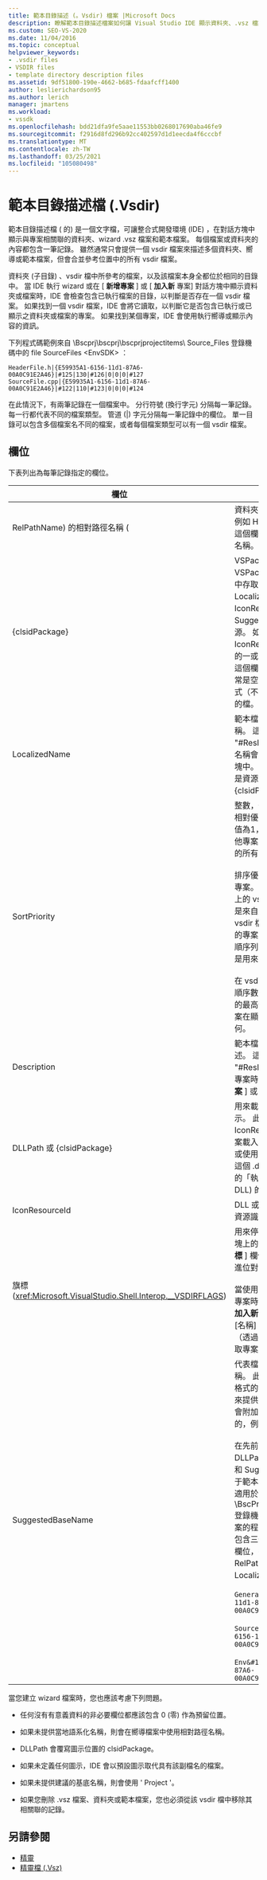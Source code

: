 ```yaml
---
title: 範本目錄描述 (。Vsdir) 檔案 |Microsoft Docs
description: 瞭解範本目錄描述檔案如何讓 Visual Studio IDE 顯示資料夾、.vsz 檔案，以及與您的專案相關聯的範本。
ms.custom: SEO-VS-2020
ms.date: 11/04/2016
ms.topic: conceptual
helpviewer_keywords:
- .vsdir files
- VSDIR files
- template directory description files
ms.assetid: 9df51800-190e-4662-b685-fdaafcff1400
author: leslierichardson95
ms.author: lerich
manager: jmartens
ms.workload:
- vssdk
ms.openlocfilehash: bdd21dfa9fe5aae11553bb0268017690aba46fe9
ms.sourcegitcommit: f2916d8fd296b92cc402597d1d1eecda4f6cccbf
ms.translationtype: MT
ms.contentlocale: zh-TW
ms.lasthandoff: 03/25/2021
ms.locfileid: "105080498"
---
```

# <a name="template-directory-description-vsdir-files"></a>範本目錄描述檔 (.Vsdir)
範本目錄描述檔 ( 的) 是一個文字檔，可讓整合式開發環境 (IDE) ，在對話方塊中顯示與專案相關聯的資料夾、wizard .vsz 檔案和範本檔案。 每個檔案或資料夾的內容都包含一筆記錄。 雖然通常只會提供一個 vsdir 檔案來描述多個資料夾、嚮導或範本檔案，但會合並參考位置中的所有 vsdir 檔案。

 資料夾 (子目錄) 、vsdir 檔中所參考的檔案，以及該檔案本身全都位於相同的目錄中。 當 IDE 執行 wizard 或在 [ **新增專案** ] 或 [ **加入新** 專案] 對話方塊中顯示資料夾或檔案時，IDE 會檢查包含已執行檔案的目錄，以判斷是否存在一個 vsdir 檔案。 如果找到一個 vsdir 檔案，IDE 會將它讀取，以判斷它是否包含已執行或已顯示之資料夾或檔案的專案。 如果找到某個專案，IDE 會使用執行嚮導或顯示內容的資訊。

 下列程式碼範例來自 \Bscprj\bscprj\bscprjprojectitems\ Source_Files 登錄機碼中的 file SourceFiles \<EnvSDK> ：

```
HeaderFile.h|{E59935A1-6156-11d1-87A6-00A0C91E2A46}|#125|130|#126|0|0|0|#127
SourceFile.cpp|{E59935A1-6156-11d1-87A6-00A0C91E2A46}|#122|110|#123|0|0|0|#124
```

 在此情況下，有兩筆記錄在一個檔案中。 分行符號 (換行字元) 分隔每一筆記錄。 每一行都代表不同的檔案類型。 管道 (&#124;) 字元分隔每一筆記錄中的欄位。 單一目錄可以包含多個檔案名不同的檔案，或者每個檔案類型可以有一個 vsdir 檔案。

## <a name="fields"></a>欄位
 下表列出為每筆記錄指定的欄位。

| 欄位 | 描述 |
| - | - |
| RelPathName) 的相對路徑名稱 ( | 資料夾、範本或 .vsz 檔案的名稱，例如 HeaderFile .h 或 MyWizard。 這個欄位也可以是用來表示資料夾的名稱。 |
| {clsidPackage} | VSPackage 的 GUID，可在 VSPackage 的附屬動態連結程式庫中存取當地語系化的字串，例如 LocalizedName、Description、IconResourceId 和 SuggestedBaseName， (DLL) 資源。 如果未提供 DLLPath，則適用 IconResourceId。 **注意：**  除非先前的一或多個欄位是資源識別碼，否則這個欄位是選擇性欄位。 這個欄位通常是空白的，也就是與協力廠商的程式（不會當地語系化其文字）相對應的檔。 |
| LocalizedName | 範本檔案或 wizard 的當地語系化名稱。 這個欄位可以是字串或 "#ResID" 格式的資源識別碼。 這個名稱會顯示在 [ **加入新專案** ] 對話方塊中。 **注意：**  如果 LocalizedName 是資源識別碼，則需要 {clsidPackage}。 |
| SortPriority | 整數，代表這個範本檔或 wizard 的相對優先權。 例如，如果這個專案的值為1，則此專案會顯示在值為1的其他專案旁邊，以及排序值為2或更大的所有專案的前面。<br /><br /> 排序優先順序是相對於相同目錄中的專案。 相同的目錄中可能會有一個以上的 vsdir 檔案。 在這種情況下，就是來自所有的專案 <em>。</em>該目錄中的 vsdir 檔案會合並。 具有相同優先權的專案會以不區分大小寫的詞典編纂順序列出顯示的名稱。 `_wcsicmp`函數是用來排序專案。<br /><br /> 在 vsdir 檔中未描述的專案，其優先順序數位會大於在 vsdir 檔案中列出的最高優先順序號碼。 結果是這些專案在顯示清單的結尾，不論其名稱為何。 |
| Description | 範本檔案或 wizard 的當地語系化描述。 這個欄位可以是字串或 "#ResID" 格式的資源識別碼。 選取專案時，這個字串會出現在 [ **新增專案** ] 或 [ **加入新專案** ] 對話方塊中。 |
| DLLPath 或 {clsidPackage} | 用來載入範本檔案或 wizard 的圖示。 此圖示會使用 IconResourceId，從 .dll 或 .exe 檔案載入為資源。 您可以使用完整路徑或使用 VSPackage 的 GUID 來識別這個 .dll 或 .exe 檔案。 VSPackage 的「執行」 DLL 可用來載入 (非附屬 DLL) 的圖示。 |
| IconResourceId | DLL 或 VSPackage 執行 DLL 中的資源識別碼，可決定要顯示的圖示。 |
| 旗標 (<xref:Microsoft.VisualStudio.Shell.Interop.__VSDIRFLAGS>)  | 用來停用或啟用 [**加入新專案**] 對話方塊上的 [**名稱**] 和 [**位置**] 欄位。 [ **旗標** ] 欄位的值是必要位旗標組合的十進位對等專案。<br /><br /> 當使用者選取 [ **新增** ] 索引標籤上的專案時，專案會決定當第一次顯示 [ **加入新專案** ] 對話方塊時，是否顯示 [名稱] 欄位和 [位置] 欄位。 專案（透過一個 vsdir 檔案）只能控制選取專案時是否啟用和停用欄位。 |
| SuggestedBaseName | 代表檔案、wizard 或範本的預設名稱。 此欄位可能是字串或 "#ResID" 格式的資源識別碼。 IDE 會使用此值來提供專案的預設名稱。 這個基底值會附加一個整數值，讓名稱成為唯一的，例如 MyFile21. asp。<br /><br /> 在先前的清單中，Description、DLLPath、IconResourceId、Flags 和 SuggestedBaseNumber 只適用于範本和 wizard 檔案。 這些欄位不適用於資料夾。 這項事實說明于 \BscPrj\BscPrj\BscPrjProjectItems 登錄機碼中 BscPrjProjectItems 檔案的程式碼中 \<EnvSDK> 。 此檔案包含三個 (記錄，每個資料夾) 有四個欄位，每一筆記錄有四個欄位： RelPathName、{clsidPackage}、LocalizedName 和 SortPriority。<br /><br /> `General&#124;{E59935A1-6156-11d1-87A6-00A0C91E2A46}&#124;#110&#124;100`<br /><br /> `Source_Files&#124;{E59935A1-6156-11d1-87A6-00A0C91E2A46}&#124;#111&#124;110`<br /><br /> `Env&#124;{E59935A1-6156-11d1-87A6-00A0C91E2A46}&#124;#112&#124;120` |

 當您建立 wizard 檔案時，您也應該考慮下列問題。

- 任何沒有有意義資料的非必要欄位都應該包含 0 (零) 作為預留位置。

- 如果未提供當地語系化名稱，則會在嚮導檔案中使用相對路徑名稱。

- DLLPath 會覆寫圖示位置的 clsidPackage。

- 如果未定義任何圖示，IDE 會以預設圖示取代具有該副檔名的檔案。

- 如果未提供建議的基底名稱，則會使用 ' Project '。

- 如果您刪除 .vsz 檔案、資料夾或範本檔案，您也必須從該 vsdir 檔中移除其相關聯的記錄。

## <a name="see-also"></a>另請參閱
- [精靈](../../extensibility/internals/wizards.md)
- [精靈檔 (.Vsz)](../../extensibility/internals/wizard-dot-vsz-file.md)
